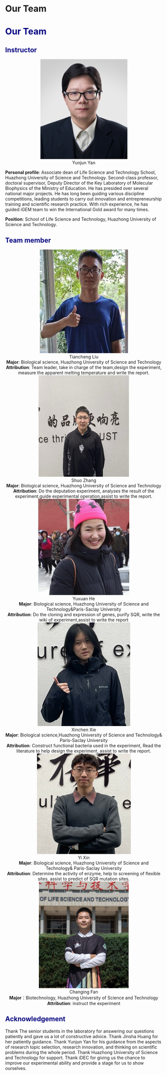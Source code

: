 # Our Team<h1><font color=navy>Our Team</font></h1>

<h2><font color=navy>Instructor</font></h2>

<center>
    <img src="../img/team_1.png">
    <figcaption>Yunjun Yan<br/>
</figcaption>
</center>

**Personal profile**: Associate dean of Life Science and Technology School, Huazhong University of Science and Technology. Second-class professor, doctoral supervisor, Deputy Director of the Key Laboratory of Molecular Biophysics of the Ministry of Education. He has presided over several national major projects. He has long been guiding various discipline competitions, leading students to carry out innovation and entrepreneurship training and scientific research practice. With rich experience, he has guided iGEM team to win the International Gold award for many times.

**Position**: School of Life Science and Technology, Huazhong University of Science and Technology.
<h2><font color=navy>Team member</font></h2>

<center>
    <img src="../img/team_2.png">
    <figcaption>Tiancheng Liu<br/>
<b>Major</b>: Biological science, Huazhong University of Science and Technology<br/>
<b>Attribution</b>: Team leader, take in charge of the team,design the experiment, measure the apparent melting temperature and write the report.</figcaption>
    <img src="../img/team_3.png">
    <figcaption>Shuo Zhang<br/>
<b>Major</b>: Biological science, Huazhong University of Science and Technology<br/>
<b>Attribution</b>: Do the deputation experiment, analyses the result of the experiment,guide experimental operation,assist to write the report.</figcaption>
    <img src="../img/team_4.png">
    <figcaption>Yuxuan He<br/>
<b>Major</b>: Biological science, Huazhong University of Science and Technology&Paris-Saclay University<br/>
<b>Attribution</b>: Do the cloning and expression of genes, purify SQR, write the wiki of experiment,assist to write the report</figcaption>
    <img src="../img/team_5.png">
    <figcaption>Xinchen Xie<br/>
<b>Major</b>: Biological science,Huazhong University of Science and Technology&
Paris-Saclay University<br/>
<b>Attribution</b>: Construct functional bacteria used in the experiment, Read the literature to help design the experiment, assist to write the report.</figcaption>
    <img src="../img/team_6.png">
    <figcaption>Yi Xin<br/>
<b>Major</b>: Biological science, Huazhong University of Science and Technology&
Paris-Saclay University<br/>
<b>Attribution</b>: Determine the activity of enzyme, help to screening of flexible sites, assist to predict of SQR mutation sites.</figcaption>
    <img src="../img/team_7.png">
    <figcaption>Changing Fan<br/>
<b>Major</b>：Biotechnology, Huazhong University of Science and Technology <br/>
<b>Attribution</b>: instruct the experiment</figcaption>
</center>

<h2><font color=navy>Acknowledgement</font></h2>

Thank The senior students in the laboratory for answering our questions patiently and gave us a lot of constructive advice.
Thank Jinsha Huang for her patiently guidance.
Thank Yunjun Yan for his guidance from the aspects of research topic selection, research innovation, and thinking on scientific problems during the whole period.
Thank Huazhong University of Science and Technology for support. 
Thank iDEC for giving us the chance to improve our experimental ability and provide a stage for us to show ourselves.